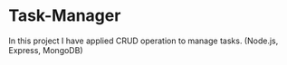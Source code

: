 # Task-Manager
In this project I have applied CRUD operation to manage tasks.  (Node.js, Express, MongoDB)
